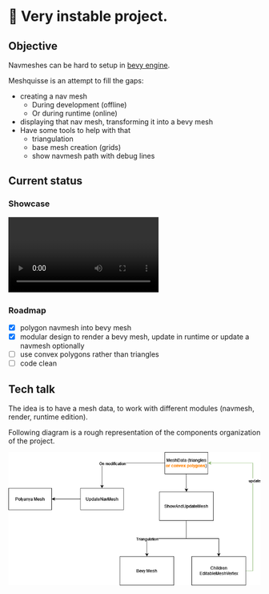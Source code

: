 # :construction: Very instable project.

## Objective

Navmeshes can be hard to setup in [bevy engine](https://github.com/bevyengine/bevy).

Meshquisse is an attempt to fill the gaps:
- creating a nav mesh
  - During development (offline)
  - Or during runtime (online)
- displaying that nav mesh, transforming it into a bevy mesh
- Have some tools to help with that
  - triangulation
  - base mesh creation (grids)
  - show navmesh path with debug lines

## Current status

### Showcase

![interactive navmesh](doc/edit_mesh_to_navmesh.mp4)

### Roadmap

- [x] polygon navmesh into bevy mesh
- [x] modular design to render a bevy mesh, update in runtime or update a navmesh optionally 
- [ ] use convex polygons rather than triangles
- [ ] code clean

## Tech talk

The idea is to have a mesh data, to work with different modules (navmesh, render, runtime edition).

Following diagram is a rough representation of the components organization of the project.

![Tech diagram](doc/meshquisse_tech.png)